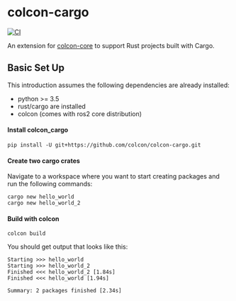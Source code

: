 # colcon-cargo

[![CI](https://github.com/colcon/colcon-cargo/actions/workflows/ci.yml/badge.svg)](https://github.com/colcon/colcon-cargo/actions/workflows/ci.yml)

An extension for [colcon-core](https://github.com/colcon/colcon-core) to
support Rust projects built with Cargo.

## Basic Set Up
This introduction assumes the following dependencies are already installed:
- python >= 3.5
- rust/cargo are installed
- colcon (comes with ros2 core distribution)

#### Install colcon_cargo
`pip install -U git+https://github.com/colcon/colcon-cargo.git`
#### Create two cargo crates
Navigate to a workspace where you want to start creating packages and run the following commands:
```
cargo new hello_world
cargo new hello_world_2
```

#### Build with colcon
```colcon build```

You should get output that looks like this:
```
Starting >>> hello_world
Starting >>> hello_world_2
Finished <<< hello_world_2 [1.84s]
Finished <<< hello_world [1.94s]

Summary: 2 packages finished [2.34s]
```
